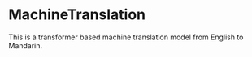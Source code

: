 # MachineTranslation

This is a transformer based machine translation model from English to Mandarin.
